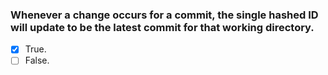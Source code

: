 ### Whenever a change occurs for a commit, the single hashed ID will update to be the latest commit for that working directory.

- [x] True.
- [ ] False.
